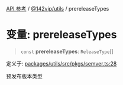 [API 参考](../wiki/Home) / [@142vip/utils](../wiki/@142vip.utils) / prereleaseTypes

# 变量: prereleaseTypes

> `const` **prereleaseTypes**: `ReleaseType`\[]

定义于: [packages/utils/src/pkgs/semver.ts:28](https://github.com/142vip/core-x/blob/5281e59d2cdd2de59e1ea761d17ed7fe118d1e60/packages/utils/src/pkgs/semver.ts#L28)

预发布版本类型
